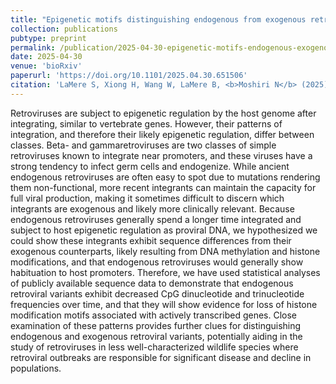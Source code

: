 ```yaml
---
title: "Epigenetic motifs distinguishing endogenous from exogenous retroviral integrants"
collection: publications
pubtype: preprint
permalink: /publication/2025-04-30-epigenetic-motifs-endogenous-exogenous-retroviral-integrants
date: 2025-04-30
venue: 'bioRxiv'
paperurl: 'https://doi.org/10.1101/2025.04.30.651506'
citation: 'LaMere S, Xiong H, Wang W, LaMere B, <b>Moshiri N</b> (2025). "Epigenetic motifs distinguishing endogenous from exogenous retroviral integrants." <i>bioRxiv</i>. <a href="https://doi.org/10.1101/2025.04.30.651506" target="_blank">doi:10.1101/2025.04.30.651506</a>'
---
```

Retroviruses are subject to epigenetic regulation by the host genome after integrating, similar to vertebrate genes. However, their patterns of integration, and therefore their likely epigenetic regulation, differ between classes. Beta- and gammaretroviruses are two classes of simple retroviruses known to integrate near promoters, and these viruses have a strong tendency to infect germ cells and endogenize. While ancient endogenous retroviruses are often easy to spot due to mutations rendering them non-functional, more recent integrants can maintain the capacity for full viral production, making it sometimes difficult to discern which integrants are exogenous and likely more clinically relevant. Because endogenous retroviruses generally spend a longer time integrated and subject to host epigenetic regulation as proviral DNA, we hypothesized we could show these integrants exhibit sequence differences from their exogenous counterparts, likely resulting from DNA methylation and histone modifications, and that endogenous retroviruses would generally show habituation to host promoters. Therefore, we have used statistical analyses of publicly available sequence data to demonstrate that endogenous retroviral variants exhibit decreased CpG dinucleotide and trinucleotide frequencies over time, and that they will show evidence for loss of histone modification motifs associated with actively transcribed genes. Close examination of these patterns provides further clues for distinguishing endogenous and exogenous retroviral variants, potentially aiding in the study of retroviruses in less well-characterized wildlife species where retroviral outbreaks are responsible for significant disease and decline in populations.
